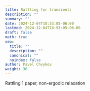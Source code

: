```yaml
---
title: Rattling for transients
description: ""
summary: ""
date: 2024-12-04T18:53:05-06:00
lastmod: 2024-12-04T18:53:05-06:00
draft: false
math: true
seo:
  title: ""
  description: ""
  canonical: ""
  noindex: false
author: Pavel Chvykov
weight: 30
---
```

Rattling 1 paper, non-ergodic relaxation